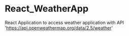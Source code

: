 # React_WeatherApp
React Application to access weather application with API 'https://api.openweathermap.org/data/2.5/weather'
